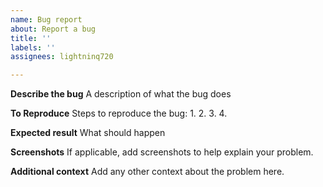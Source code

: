 ```yaml
---
name: Bug report
about: Report a bug
title: ''
labels: ''
assignees: lightninq720

---
```


**Describe the bug**
A description of what the bug does

**To Reproduce**
Steps to reproduce the bug:
1. 
2. 
3. 
4. 

**Expected result**
What should happen

**Screenshots**
If applicable, add screenshots to help explain your problem.

**Additional context**
Add any other context about the problem here.
